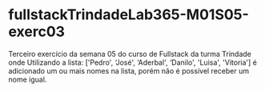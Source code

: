 # fullstackTrindadeLab365-M01S05-exerc03
Terceiro exercício da semana 05 do curso de Fullstack da turma Trindade onde Utilizando a lista: ['Pedro', ‘José', ‘Aderbal', ‘Danilo', 'Luisa', 'Vitoria'] é adicionado um ou mais nomes na lista, porém não é possível receber um nome igual.